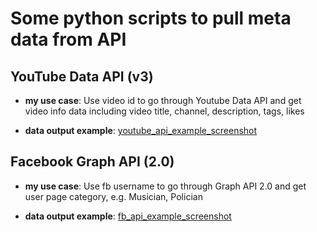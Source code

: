# Some python scripts to pull meta data from API

## YouTube Data API (v3)

* **my use case**: Use video id to go through Youtube Data API and get video info data including video title, channel, description, tags, likes

* **data output example**:
[youtube_api_example_screenshot]

## Facebook Graph API (2.0)

* **my use case**: Use fb username to go through Graph API 2.0 and get user page category, e.g. Musician, Polician 

* **data output example**:
[fb_api_example_screenshot]


[youtube_api_example_screenshot]:https://github.com/susiehuang1219/API/blob/master/screenshot/youtube_api_example.png
[fb_api_example_screenshot]:https://github.com/susiehuang1219/API/blob/master/screenshot/fb_api_example.png